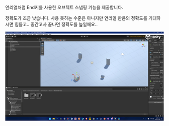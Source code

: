 언리얼처럼 End키를 사용한 오브젝트 스냅핑 기능을 제공합니다.

정확도가 조금 낮습니다. 사용 못하는 수준은 아니지만 언리얼 만큼의 정확도를 기대하시면 힘들고.. 중간고사 끝나면 정확도를 높일께요..

[![미리보기 영상](Image~/preview.png)](https://www.youtube.com/watch?v=X-SW5h7bFJY)

